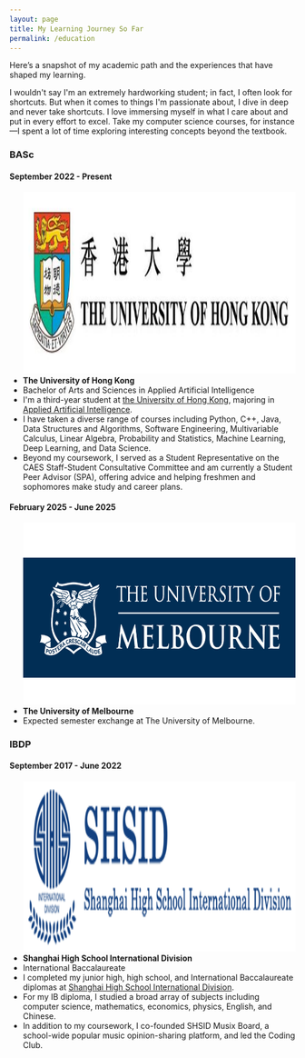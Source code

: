 ```yaml
---
layout: page
title: My Learning Journey So Far
permalink: /education
---
```


<link rel="stylesheet" href="/assets/css/timeline.css">

Here’s a snapshot of my academic path and the experiences that have shaped my learning.

I wouldn't say I'm an extremely hardworking student; in fact, I often look for shortcuts. But when it comes to things I'm passionate about, I dive in deep and never take shortcuts. I love immersing myself in what I care about and put in every effort to excel. Take my computer science courses, for instance—I spent a lot of time exploring interesting concepts beyond the textbook.

<div id="timeline">
  <div>
    <section class="year">
      <h3>BASc</h3>
      <section>
        <h4>September 2022 - Present</h4>
        <ul>
            <div class="image-wrapper">
              <img src="/assets/img/hku.jpeg" style="height:8vh;">
            </div>
          <li><b>The University of Hong Kong</b></li>
          <li>Bachelor of Arts and Sciences in Applied Artificial Intelligence</li>
          <li class="description">I'm a third-year student at <a href="https://www.hku.hk/">the University of Hong Kong</a>, majoring in <a href="https://admissions.hku.hk/programmes/undergraduate-programmes/bachelor-of-arts-and-sciences-applied-artificial-intelligence">Applied Artificial Intelligence</a>.</li>
          <li class="description">I have taken a diverse range of courses including Python, C++, Java, Data Structures and Algorithms, Software Engineering, Multivariable Calculus, Linear Algebra, Probability and Statistics, Machine Learning, Deep Learning, and Data Science.</li>
          <li class="description">Beyond my coursework, I served as a Student Representative on the CAES Staff-Student Consultative Committee and am currently a Student Peer Advisor (SPA), offering advice and helping freshmen and sophomores make study and career plans.</li>
        </ul>
      </section>
      <section>
        <h4>February 2025 - June 2025</h4>
        <ul>
            <div class="image-wrapper">
              <img src="/assets/img/umelb.webp" style="height:8vh;">
            </div>
          <li><b>The University of Melbourne</b></li>
          <li class="description">Expected semester exchange at The University of Melbourne.</li>
        </ul>
      </section>
    </section>
    <section class="year">
      <h3>IBDP</h3>
      <section>
        <h4>September 2017 - June 2022</h4>
        <ul>
            <div class="image-wrapper">
                <img src="/assets/img/shsid.png" style="height:7.5vh;">
            </div>
          <li><b>Shanghai High School International Division</b></li>
          <li>International Baccalaureate</li>
          <li class="description">I completed my junior high, high school, and International Baccalaureate diplomas at <a href="https://www.shsid.org/">Shanghai High School International Division</a>.</li>
          <li class="description">For my IB diploma, I studied a broad array of subjects including computer science, mathematics, economics, physics, English, and Chinese.</li>
          <li class="description">In addition to my coursework, I co-founded SHSID Musix Board, a school-wide popular music opinion-sharing platform, and led the Coding Club.</li>
        </ul>
      </section>
    </section>
  </div>
</div>

<!-- ## Shibei Junior High School

<img src="/assets/img/shibei.png" style="height:8vh;">

Prior to that, I attended the Science Class at [Shibei Junior High School](http://www.sbc.edu.sh.cn/), known as the best junior high school class for STEM subjects in Shanghai.
 -->